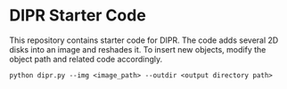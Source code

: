 # DIPR Starter Code


This repository contains starter code for DIPR. The code adds several 2D disks into an image and reshades it. To insert new objects, modify the object path and related code accordingly.

```
python dipr.py --img <image_path> --outdir <output directory path>
```
